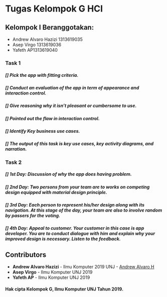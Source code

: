 # Tugas Kelompok G HCI

## Kelompok I Beranggotakan:
* Andrew Alvaro Hazizi 1313619035
* Asep Virgo 1313619036
* Yafeth AP1313619040

### Task 1
##### [] Pick the app with fitting criteria. 
##### [] Conduct an evaluation of the app in term of appearance and interaction control. 
##### [] Give reasoning why it isn’t pleasant or cumbersome to use. 
##### [] Pointed out the flaw in interaction control. 
##### [] Identify Key business use cases. 
##### [] The output of this task is key use cases, key activity diagrams, and narration. 

### Task 2
##### [] 1st Day: Discussion of why the app does having problem. 
##### [] 2nd Day: Two persons from your team are to works on competing design equipped with material design principle. #
##### [] 3rd Day: Each person to represent his/her design along with its navigation. At this stage of the day, your team are also to involve random by passers for the voting. #
##### [] 4th Day: Appeal to customer. Your customer in this case is app developer. You are to conduct dialogue with him and explain why your improved design is necessary. Listen to the feedback. #

## Contributors
* **Andrew Alvaro Hazizi** - Ilmu Komputer 2019 UNJ - [Andrew Alvaro H](https://github.com/AlvaroBinAndrew)
* **Asep Virgo** - Ilmu Komputer UNJ 2019
* **Yafeth AP** - Ilmu Komputer UNJ 2019 

#### Hak cipta Kelompok G, Ilmu Komputer UNJ Tahun 2019.
